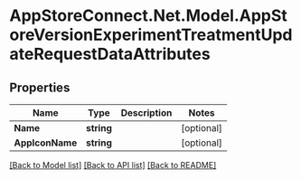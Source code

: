 # AppStoreConnect.Net.Model.AppStoreVersionExperimentTreatmentUpdateRequestDataAttributes

## Properties

Name | Type | Description | Notes
------------ | ------------- | ------------- | -------------
**Name** | **string** |  | [optional] 
**AppIconName** | **string** |  | [optional] 

[[Back to Model list]](../README.md#documentation-for-models) [[Back to API list]](../README.md#documentation-for-api-endpoints) [[Back to README]](../README.md)

